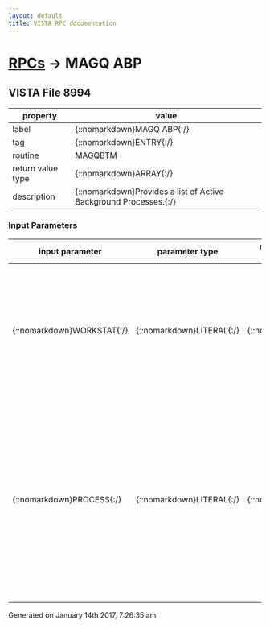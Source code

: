 ```yaml
---
layout: default
title: VISTA RPC documentation
---
```




# [RPCs](TableOfContent.md) &#8594; MAGQ ABP 


 ## VISTA File 8994
 property | value 
--- | --- 
 label | {::nomarkdown}MAGQ ABP{:/}
 tag | {::nomarkdown}ENTRY{:/}
 routine | [MAGQBTM](http://code.osehra.org/dox/Routine_MAGQBTM_source.html)
 return value type | {::nomarkdown}ARRAY{:/}
 description | {::nomarkdown}Provides a list of Active Background Processes.{:/}

### Input Parameters

| input parameter | parameter type | maximum data length | required | description | 
| --- | --- | --- | --- | --- | 
| {::nomarkdown}WORKSTAT{:/} | {::nomarkdown}LITERAL{:/} | {::nomarkdown}30{:/} | {::nomarkdown}true{:/} | {::nomarkdown}This value is the actual workstation name as specified bythe network operating system.  It is identical to the fieldin the VISTA workstation file (#2006.8) named WRKS COMPUTERNAME (#50).{:/} | 
| {::nomarkdown}PROCESS{:/} | {::nomarkdown}LITERAL{:/} | {::nomarkdown}8{:/} | {::nomarkdown}true{:/} | {::nomarkdown}This value is by design either \B-PROC\ or \Purge\ and is used to renamethe VISTA Job name on DSM systems.  This value has the last two IP octetconcatenated to it for easy identification for system management purposes.It is also displayed in the title bar of the workstation process form.of the workstation process form.{:/} | 




 Generated on January 14th 2017, 7:26:35 am
